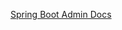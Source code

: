 [Spring Boot Admin Docs](https://codecentric.github.io/spring-boot-admin/2.1.6/#customizing-notifiers)